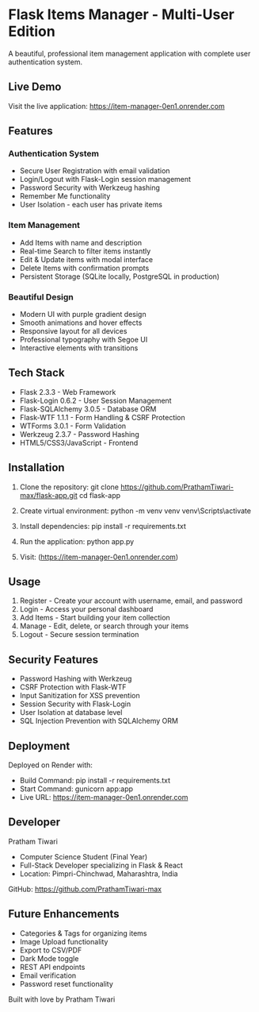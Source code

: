 # Flask Items Manager - Multi-User Edition

A beautiful, professional item management application with complete user authentication system.

## Live Demo

Visit the live application: https://item-manager-0en1.onrender.com

## Features

### Authentication System
- Secure User Registration with email validation
- Login/Logout with Flask-Login session management  
- Password Security with Werkzeug hashing
- Remember Me functionality
- User Isolation - each user has private items

### Item Management
- Add Items with name and description
- Real-time Search to filter items instantly
- Edit & Update items with modal interface
- Delete Items with confirmation prompts
- Persistent Storage (SQLite locally, PostgreSQL in production)

### Beautiful Design
- Modern UI with purple gradient design
- Smooth animations and hover effects
- Responsive layout for all devices
- Professional typography with Segoe UI
- Interactive elements with transitions

## Tech Stack

- Flask 2.3.3 - Web Framework
- Flask-Login 0.6.2 - User Session Management
- Flask-SQLAlchemy 3.0.5 - Database ORM
- Flask-WTF 1.1.1 - Form Handling & CSRF Protection
- WTForms 3.0.1 - Form Validation
- Werkzeug 2.3.7 - Password Hashing
- HTML5/CSS3/JavaScript - Frontend

## Installation

1. Clone the repository:
   git clone https://github.com/PrathamTiwari-max/flask-app.git
   cd flask-app

2. Create virtual environment:
   python -m venv venv
   venv\Scripts\activate

3. Install dependencies:
   pip install -r requirements.txt

4. Run the application:
   python app.py

5. Visit: (https://item-manager-0en1.onrender.com)

## Usage

1. Register - Create your account with username, email, and password
2. Login - Access your personal dashboard  
3. Add Items - Start building your item collection
4. Manage - Edit, delete, or search through your items
5. Logout - Secure session termination

## Security Features

- Password Hashing with Werkzeug
- CSRF Protection with Flask-WTF
- Input Sanitization for XSS prevention
- Session Security with Flask-Login
- User Isolation at database level
- SQL Injection Prevention with SQLAlchemy ORM

## Deployment

Deployed on Render with:
- Build Command: pip install -r requirements.txt
- Start Command: gunicorn app:app
- Live URL: https://item-manager-0en1.onrender.com

## Developer

Pratham Tiwari
- Computer Science Student (Final Year)
- Full-Stack Developer specializing in Flask & React
- Location: Pimpri-Chinchwad, Maharashtra, India

GitHub: https://github.com/PrathamTiwari-max

## Future Enhancements

- Categories & Tags for organizing items
- Image Upload functionality
- Export to CSV/PDF
- Dark Mode toggle
- REST API endpoints
- Email verification
- Password reset functionality

Built with love by Pratham Tiwari
